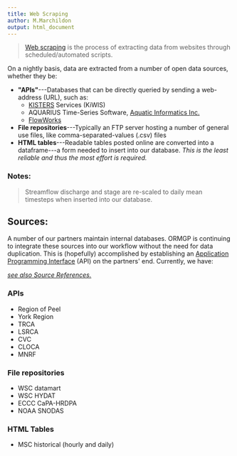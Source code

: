 ```yaml
---
title: Web Scraping
author: M.Marchildon
output: html_document
---
```


> [Web scraping](https://en.wikipedia.org/wiki/Web_scraping) is the process of extracting data from websites through scheduled/automated scripts.

On a nightly basis, data are extracted from a number of open data sources, whether they be:
- **"APIs"**---Databases that can be directly queried by sending a web-address (URL), such as:
  - [KISTERS](https://www.kisters.de/en/) Services (KiWIS)
  - AQUARIUS Time-Series Software, [Aquatic Informatics Inc.](https://aquaticinformatics.com/)
  - [FlowWorks](https://www.flowworks.com/)
- **File repositories**---Typically an FTP server hosting a number of general use files, like comma-separated-values (.csv) files
- **HTML tables**---Readable tables posted online are converted into a dataframe---a form needed to insert into our database. *This is the least reliable and thus the most effort is required.*


### Notes:

> Streamflow discharge and stage are re-scaled to daily mean timesteps when inserted into our database.


## Sources:

A number of our partners maintain internal databases. ORMGP is continuing to integrate these sources into our workflow without the need for data duplication. This is (hopefully) accomplished by establishing an [Application Programming Interface](https://en.wikipedia.org/wiki/API) (API) on the partners' end. Currently, we have:

[*see also Source References.*](/interpolants/sources/reference.html)



### APIs

- Region of Peel
- York Region
- TRCA
- LSRCA
- CVC 
- CLOCA 
- MNRF 



### File repositories

- WSC datamart
- WSC HYDAT
- ECCC CaPA-HRDPA
- NOAA SNODAS


### HTML Tables

- MSC historical (hourly and daily)

